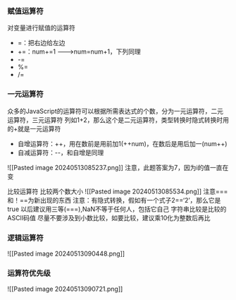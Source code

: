 ### 赋值运算符
对变量进行赋值的运算符
- =：把右边给左边
- +=：num+=1 --->num=num+1，下列同理
- -=
- %=
- /=


### 一元运算符

众多的JavaScript的运算符可以根据所需表达式的个数，分为一元运算符，二元运算符，三元运算符
列如1+2，那么这个是二元运算符，类型转换时隐式转换时用的+就是一元运算符
- 自增运算符：++，用在数前是用前加1(++num)，在数后是用后加一(num++)
- 自减运算符：--，和自增是同理

![[Pasted image 20240513085237.png]]
注意，此题答案为7，因为i的值一直在变


比较运算符
比较两个数大小
![[Pasted image 20240513085534.png]]
注意=\==和！\==为新出现的东西
注意：有隐式转换，假如有一个式子2\==‘2’，那么它是true
以后建议用三等(=\==),NaN不等于任何人，包括它自己
字符串比较是比较的ASCII码值
尽量不要涉及到小数比较，如要比较，建议乘10化为整数后再比

### 逻辑运算符
![[Pasted image 20240513090448.png]]


### 运算符优先级
![[Pasted image 20240513090721.png]]
